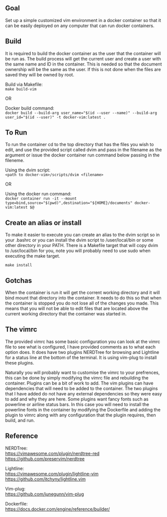 ## Goal
Set up a simple customized vim environment in a docker container so that it can be easily deployed on any computer that can run docker containers.

## Build
It is required to build the docker container as the user that the container will be run as. The build process will get
the current user and create a user with the same name and ID in the container. This is needed so that the document
ownership will be the same as the user. If this is not done when the files are saved they will be owned by root.

Build via Makefile:  
`make build-vim`  

OR

Docker build command:  
`docker build --build-arg user_name="$(id --user --name)" --build-arg user_id="$(id --user)" -t docker-vim:latest .`

## To Run
To run the container cd to the top directory that has the files you wish to edit, and use the provided script called dvim and pass in the filename as the argument or issue the docker
container run command below passing in the fileneme.

Using the dvim script:  
`<path to docker-vim>/scripts/dvim <filename>`

OR

Using the docker run command:  
`docker container run -it --mount type=bind,source="$(pwd)",destination="${HOME}/documents" docker-vim:latest $@`

## Create an alias or install
To make it easier to execute you can create an alias to the dvim script so in your .bashrc or you can install the dvim
script to /user/local/bin or some other directory in your PATH. There is a Makefile target that will copy dvim to
/usr/local/bin for you, note you will probably need to use sudo when executing the make target.

`make install`

## Gotchas
When the container is run it will get the corrent working directory and it will bind mount that directory into the
container. It needs to do this so that when the container is stopped you do not lose all of the changes you made. This
means that you will not be able to edit files that are located above the current working directory that the container
was started in.

## The vimrc
The provided vimrc has some basic configuration you can look at the vimrc file to see what is configured, I have
provided comments as to what each option does. It does have two plugins NERDTree for browsing and Lightline for a status
line at the bottom of the terminal. It is using vim-plug to install these plugins.

Naturally you will probably want to customise the vimrc to your prefrences, this can be done by simply modifying the
vimrc file and rebuilding the container. Plugins can be a bit of work to add. The vim plugins can have dependencies that
will need to be added to the container. The two plugins that I have added do not have any external dependencies so they
were easy to add and why they are here. Some plugins want fancy fonts such as powerline or airline status bars. In this
case you will need to install the powerline fonts in the container by modifying the Dockerfile and adding the plugin to
vimrc along with any configuration that the plugin requires, then build, and run.

## Reference
NERDTree:  
https://vimawesome.com/plugin/nerdtree-red  
https://github.com/preservim/nerdtree

Lightline:  
https://vimawesome.com/plugin/lightline-vim  
https://github.com/itchyny/lightline.vim

Vim-plug:  
https://github.com/junegunn/vim-plug

Dockerfile:  
https://docs.docker.com/engine/reference/builder/
